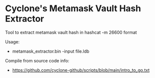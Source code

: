 # Cyclone's Metamask Vault Hash Extractor
Tool to extract metamask vault hash in hashcat -m 26600 format

Usage:
- metamask_extractor.bin -input file.ldb

Compile from source code info:
- https://github.com/cyclone-github/scripts/blob/main/intro_to_go.txt
